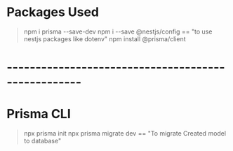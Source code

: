 # Packages Used

> npm i prisma --save-dev
> npm i --save @nestjs/config == "to use nestjs packages like dotenv"
> npm install @prisma/client

# ---------------------------------------------------

# Prisma CLI

> npx prisma init
> npx prisma migrate dev == "To migrate Created model to database"
